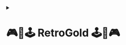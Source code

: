 
<details><summary><h1><strong>🎮​👾​🕹️​ RetroGold 🕹️​👾​🎮</strong></h1></summary>  

**RetroGold** es tu portal para revivir los videojuegos clásicos, impulsado por el emulador **MAME**.  
Una experiencia envolvente para los fans del retro gaming, permitiendo jugar títulos icónicos de los salones recreativos.  

<img src="https://github.com/user-attachments/assets/e8d85532-bad1-464d-8d1b-57406362fe65" width="250" height="250">  

🔗 [Core del Proyecto](https://github.com/ImDeathWis/Proyecto-pagina-emulacion./blob/main/core_proyecto_Retrogold.md)

---

<details><summary><h2><strong>🛠️ Mapa de la Red</strong></h2></summary>  

📷 Diagrama general de la red implementada:  

<img src="https://github.com/ImDeathWis/Proyecto-pagina-emulacion./blob/main/imagenes/mapa_de_red.jpg" width="960" height="540">  


</details>  

---

<details><summary><h2><strong>🏗️ Arquitectura del Sistema</strong></h2></summary>  

**Componentes principales del entorno:**  

- **Servidor Web (Apache):** Aloja el portal de juegos retro.  
- **Servidor DNS:** Resuelve los dominios internos de la red.  
- **Servidor DHCP:** Asigna direcciones IP automáticamente.  
- **Firewall (Sophos):** Sistema final elegido para proteger la infraestructura.  
  - Inicialmente se utilizó **pfSense**, pero fue reemplazado por **Sophos Firewall** tras una búsqueda e investigación autónoma.  
- **VPN (Ngrok):** Implementado para simular el acceso remoto seguro desde otra red.  

📋 [Listado de Tareas del Equipo](https://github.com/ImDeathWis/Proyecto-pagina-emulacion./blob/main/Especificar%20listado%20de%20tareas.md)  

</details>  

---

<details><summary><h2><strong>🎯 Objetivos del Sistema</strong></h2></summary>  

- 🎮 **Acceso a Juegos Retro de Arcade**  
  Disfrutar de títulos clásicos alojados en un servidor web usando el emulador MAME.

- 🔐 **Modularidad y Seguridad**  
  Separar roles entre servidores y aplicar medidas de seguridad usando un firewall dedicado.

- 🌐 **Acceso Remoto Seguro**  
  Implementación de acceso por VPN mediante **Ngrok** para gestionar el entorno desde otra red.

👥 [Asignación de Roles del Equipo](https://github.com/ImDeathWis/Proyecto-pagina-emulacion./blob/main/Asignar%20roles%20y%20responsabilidades%20del%20equipo.md)  

</details>  

---

<details><summary><h2><strong>⚙️ Funcionamiento General</strong></h2></summary>  

Los usuarios acceden a una web donde pueden explorar y lanzar juegos clásicos. La comunicación entre servicios es la clave.  

---

### 1️⃣ Servidor Web (Apache)  
🔗 [Ver configuración detallada](https://github.com/ImDeathWis/Proyecto-pagina-emulacion./blob/main/Apache.md)  
- Alojamiento del sitio web (HTML, CSS, JS)  
- Integración de MAME + carga de ROMs desde servidor FTP  
- HTTPS mediante certificado SSL/TLS  

---

### 2️⃣ Servidor DNS  
🔗 [DNS y DHCP antes del SOPHOS](https://github.com/ImDeathWis/Proyecto-pagina-emulacion./blob/main/DNSyDHCP.md)  
🔗 [DNS integrado con Sophos](https://github.com/ImDeathWis/Proyecto-pagina-emulacion./blob/main/DNS%20con%20sophos%20Incluido.md)  
- Resolución de nombres internos  
- Subdominios personalizados  
- Redundancia con Google DNS y Cloudflare  

---

### 3️⃣ Servidor DHCP  
🔗 [Configuración DHCP](https://github.com/ImDeathWis/Proyecto-pagina-emulacion./blob/main/DNSyDHCP.md)  
- Asignación dinámica de IP  
- Gestión de rangos para distintas redes/dispositivos  

---

### 4️⃣ Firewall  
🔗 [Configuración temporal con pfSense](https://github.com/ImDeathWis/Proyecto-pagina-emulacion./blob/main/pfesense.md) <br>
🔗 [Configuración de Sophos y VPN](https://github.com/ImDeathWis/Proyecto-pagina-emulacion./blob/main/SOPHOS%20DHCP%20%2B%20FIREWALL%20.md)
- pfSense se utilizó al inicio del proyecto para pruebas básicas.  
- Posteriormente, se migró a **Sophos Firewall**, con reglas configuradas tras investigación adicional por parte del equipo.  

---

### 5️⃣ Acceso Remoto Seguro

Para simular el acceso externo al entorno de RetroGold, se configuró un sistema VPN basado en **SSL VPN Remote Access**, utilizando el propio firewall **Sophos**.
Además, para facilitar la apertura de puertos desde redes sin acceso a configuración NAT, se utilizó la herramienta **Ngrok**, lo que permitió exponer servicios locales a través de túneles seguros.
🔒 Esto proporcionó una conexión cifrada entre el entorno interno y el cliente externo, simulando un acceso remoto real.


</details>  

---

<details><summary><h2><strong>📦 Almacenamiento y Backups con TrueNAS</strong></h2></summary>  

Como parte de la infraestructura, se utilizó **TrueNAS** para gestionar el almacenamiento centralizado y las copias de seguridad del proyecto:  
<br>
🔗 [Configuración de TrueNAS](https://github.com/ImDeathWis/Proyecto-pagina-emulacion./blob/main/Backup_TrueNAS_Tutorial.md)<br>

- 📁 **Servidor de almacenamiento (NAS)** virtualizado en una máquina independiente.  
- 🛡️ **RAID 5** configurado para tolerancia a fallos y seguridad de datos.  
- 🔄 **Backups automatizados** de los servicios críticos del sistema (Apache, configuraciones DNS/DHCP, etc).  
- 🔗 **Integración vía rsync** desde servidores hacia datasets de TrueNAS.  
- 👤 Acceso configurado por usuarios y permisos definidos por dataset para asegurar el aislamiento de información.  

🔧 Se realizó la configuración completa desde la interfaz web de TrueNAS, asegurando facilidad de administración y monitoreo.  

</details> 

---

<details><summary><h2><strong>🧰 Tecnologías Utilizadas</strong></h2></summary>  

**Virtualización:**  
- VirtualBox / VMware  

**Red y Seguridad:**  
- Bind9 (DNS)  
- ISC DHCP Server  
- Sophos Firewall  

**Emulación y Servidores:**  
- Apache  
- N64
- MAME
- NES  

**Desarrollo Web:**  
- HTML, CSS, JavaScript  
- C# + WebAssembly (Blazor)  
- Figma para diseño UI  

**Gestión del Proyecto:**  
- GitHub (repositorio + documentación)  

</details>  

---

<details><summary><h2><strong>🖥️ Hardware Recomendado</strong></h2></summary>  

### Por máquina virtual (MV):  
- CPU: 2 núcleos  
- RAM: 2 GB  
- Disco: 20 GB SSD  
- Red: 1 Gbps  

### Para máquina física (host):  
- CPU: Intel i5/i7 o Ryzen 5/7  
- RAM: 8–16 GB  
- Almacenamiento: SSD 256 GB+  
- Conectividad: Wi-Fi y Ethernet  

</details>  

---

<details><summary><h2><strong>🔌 Servicios a Implementar</strong></h2></summary>  

| Servicio               | Función principal                                  | Herramienta                  |
|------------------------|---------------------------------------------------|------------------------------|
| Servidor Web           | Portal de juegos retro                            | Apache                       |
| DNS                    | Resolución de dominios internos                   | Bind9                        |
| DHCP                   | Asignación de IPs dinámicas                       | ISC DHCP Server              |
| Firewall               | Seguridad de la red                               | Sophos Firewall              |
| Emulación              | Juegos clásicos retro                             | RetroArch                    |
| Desarrollo Web         | Interfaz web interactiva                          | HTML, CSS, JS, C#, Blazor    |
| Control de versiones   | Documentación y desarrollo colaborativo           | GitHub                       |

</details>  

---

<details><summary><h2><strong>💽 Sistemas Operativos</strong></h2></summary>  

| Sistema Operativo     | Uso en el Proyecto                 | Versión Recomendada    |
|-----------------------|------------------------------------|------------------------|
| Ubuntu Server         | Servidores principales              | 22.04 LTS              |
| Ubuntu Desktop        | Desarrollo y pruebas gráficas       | 22.04 LTS              |
| Sophos Firewall OS    | Gestión de seguridad de red         | Sophos XG / UTM        |

</details>  

---

<details><summary><h2><strong>📚 Bibliografía</strong></h2></summary>  

- https://github.com/mamedev/mame  
- https://github.com/ybootin/mamejs?tab=readme-ov-file  
- https://www.digitalocean.com/community/tutorials/how-to-install-the-apache-web-server-on-ubuntu-20-04-es  
- https://www.youtube.com/watch?v=WyR-qPAagLo  
- https://www.ionos.es/digitalguide/servidores/configuracion/instalar-apache-en-ubuntu/  
- https://extassisnetwork.com/tutoriales/como-instalar-apache-en-ubuntu/  
- https://ubuntu.com/server/docs/set-up-an-ftp-server  
- https://github.com/kabukki/wasm-nes  
- https://www.php.net/manual/es/function.phpinfo.php  
- https://github.com/mupen64plus  
- https://jsnes.org/  
- https://www.youtube.com/watch?v=nQu4U0r-w-M&list=PLS1R8PLgpkVROGR9dAWw6gtyuq_oA-Z2q&index=6
- https://www.youtube.com/watch?v=FZv3zBIH8io&t=99s

</details>  
